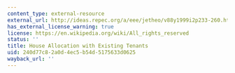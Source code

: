 ```yaml
---
content_type: external-resource
external_url: http://ideas.repec.org/a/eee/jetheo/v88y1999i2p233-260.html
has_external_license_warning: true
license: https://en.wikipedia.org/wiki/All_rights_reserved
status: ''
title: House Allocation with Existing Tenants
uid: 240d77c8-2a0d-4ec5-b54d-5175633d0625
wayback_url: ''
---
```

